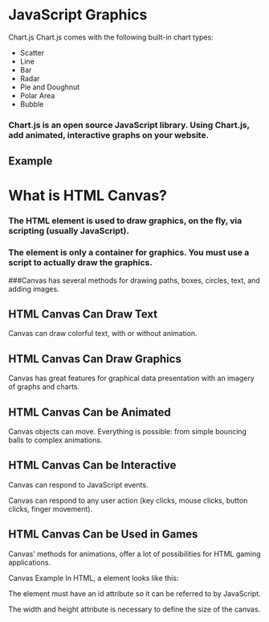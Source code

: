 # JavaScript Graphics
Chart.js
Chart.js comes with the following built-in chart types:

- Scatter
- Line
- Bar
- Radar
- Pie and Doughnut
- Polar Area
- Bubble
### Chart.js is an open source JavaScript library. Using Chart.js, add animated, interactive graphs on your website.
## Example
<!DOCTYPE html>
<html>
<head>
<script
<script src="https://cdn.jsdelivr.net/npm/chart.js@2.8.0"></script>
</script>
</head>
<body>
<canvas id="myChart" width="500" height="300"></canvas>
<script type="text/javascript">
   var ctx = document.getElementById("myChart");
   var myChart = new Chart(ctx, {
      type: 'bar',
         data: {
            labels: ["2005", "2007" , "2009" , "2012", "2014"],
            datasets: [
               { label: 'HouseHold income',
               data: [5000,8000,10000,1200,15000],
               backgroundColor :['rgba(255, 129, 102, 1)',
               'rgba(234, 162, 235, 1)',
               'rgba(255, 206, 36, 1)',
               'rgba(75, 192, 192, 1)',
               'rgba(153, 102, 255, 1)',
            ],
         }
      ]
   },
   options: {
      scales: {
         yAxes: [{
            ticks: {
               beginAtZero:true
            }
         }]
      }
   }
});
</script>
</body>
</html>



# What is HTML Canvas?
### The HTML <canvas> element is used to draw graphics, on the fly, via scripting (usually JavaScript).

### The <canvas> element is only a container for graphics. You must use a script to actually draw the graphics.

###Canvas has several methods for drawing paths, boxes, circles, text, and adding images.
## HTML Canvas Can Draw Text
Canvas can draw colorful text, with or without animation.
  
## HTML Canvas Can Draw Graphics
Canvas has great features for graphical data presentation with an imagery of graphs and charts.
  
## HTML Canvas Can be Animated
Canvas objects can move. Everything is possible: from simple bouncing balls to complex animations.
  
## HTML Canvas Can be Interactive
Canvas can respond to JavaScript events.

Canvas can respond to any user action (key clicks, mouse clicks, button clicks, finger movement).
  
## HTML Canvas Can be Used in Games
Canvas' methods for animations, offer a lot of possibilities for HTML gaming applications.

Canvas Example
In HTML, a <canvas> element looks like this:

<canvas id="myCanvas" width="200" height="100"></canvas>
The <canvas> element must have an id attribute so it can be referred to by JavaScript.

The width and height attribute is necessary to define the size of the canvas.
